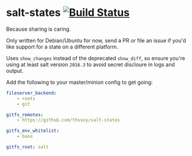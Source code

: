 # salt-states [![Build Status](https://travis-ci.org/thusoy/salt-states.svg?branch=master)](https://travis-ci.org/thusoy/salt-states)

Because sharing is caring.

Only written for Debian/Ubuntu for now, send a PR or file an issue if you'd
like support for a state on a different platform.

Uses `show_changes` instead of the deprecated `show_diff`, so ensure you're using at least salt version `2016.3` to avoid secret discloure in logs and output.

Add the following to your master/minion config to get going:

```yaml
fileserver_backend:
	- roots
	- git

gitfs_remotes:
	- https://github.com/thusoy/salt-states	

gitfs_env_whitelist:
    - base

gitfs_root: salt
```
